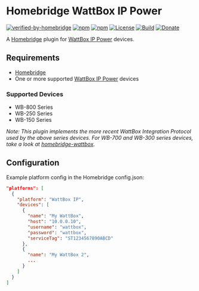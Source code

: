 # Homebridge WattBox IP Power

[![verified-by-homebridge](https://badgen.net/badge/homebridge/verified/purple)](https://github.com/homebridge/homebridge/wiki/Verified-Plugins)
[![npm](https://badgen.net/npm/v/homebridge-wattbox-ip)](https://www.npmjs.com/package/homebridge-wattbox-ip)
[![npm](https://badgen.net/npm/dt/homebridge-wattbox-ip)](https://www.npmjs.com/package/homebridge-wattbox-ip)
[![License](https://badgen.net/github/license/michaelahern/homebridge-wattbox-ip)](LICENSE)
[![Build](https://github.com/michaelahern/homebridge-wattbox-ip/actions/workflows/build.yml/badge.svg)](https://github.com/michaelahern/homebridge-wattbox-ip/actions/workflows/build.yml)
[![Donate](https://badgen.net/badge/Donate/PayPal/green)](https://paypal.me/michaeljahern)

A [Homebridge](https://homebridge.io) plugin for [WattBox IP Power](https://www.snapav.com/shop/en/snapav/wattbox-ip-power) devices.

## Requirements

- [Homebridge](https://homebridge.io/)
- One or more supported [WattBox IP Power](https://www.snapav.com/shop/en/snapav/wattbox-ip-power) devices

### Supported Devices

- WB-800 Series
- WB-250 Series
- WB-150 Series

_Note: This plugin implements the more recent WattBox Integration Protocol used by the above series devices. For WB-700 and WB-300 series devices, take a look at [homebridge-wattbox](https://github.com/derek-miller/homebridge-wattbox)._

## Configuration

Example platform config in the Homebridge config.json:

```json
"platforms": [
  {
    "platform": "WattBox IP",
    "devices": [
      {
        "name": "My WattBox",
        "host": "10.0.0.10",
        "username": "wattbox",
        "password": "wattbox",
        "serviceTag": "ST1234567890ABCD"
      },
      {
        "name": "My WattBox 2",
        ...
      }
    ]
  }
]
```
